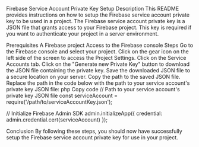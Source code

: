 Firebase Service Account Private Key Setup
Description
This README provides instructions on how to setup the Firebase service account private key to be used in a project. The Firebase service account private key is a JSON file that grants access to your Firebase project. This key is required if you want to authenticate your project in a server environment.

Prerequisites
A Firebase project
Access to the Firebase console
Steps
Go to the Firebase console and select your project.
Click on the gear icon on the left side of the screen to access the Project Settings.
Click on the Service Accounts tab.
Click on the "Generate new Private Key" button to download the JSON file containing the private key.
Save the downloaded JSON file to a secure location on your server.
Copy the path to the saved JSON file.
Replace the path in the code below with the path to your service account's private key JSON file:
php
Copy code
// Path to your service account's private key JSON file
const serviceAccount = require('/path/to/serviceAccountKey.json');

// Initialize Firebase Admin SDK
admin.initializeApp({
  credential: admin.credential.cert(serviceAccount)
});

Conclusion
By following these steps, you should now have successfully setup the Firebase service account private key for use in your project.
